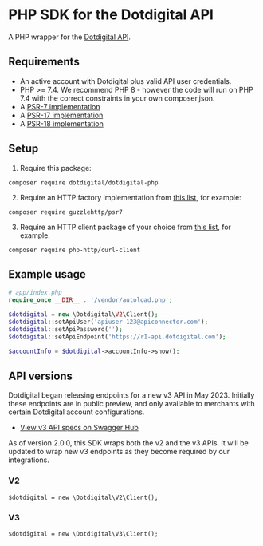 # PHP SDK for the Dotdigital API

A PHP wrapper for the [Dotdigital API](https://developer.dotdigital.com/docs/getting-started-with-the-api).

## Requirements

* An active account with Dotdigital plus valid API user credentials.
* PHP >= 7.4. We recommend PHP 8 - however the code will run on PHP 7.4 with the correct constraints in your own composer.json.
* A [PSR-7 implementation](https://packagist.org/providers/psr/http-message-implementation)
* A [PSR-17 implementation](https://packagist.org/providers/psr/http-factory-implementation)
* A [PSR-18 implementation](https://packagist.org/providers/psr/http-client-implementation)

## Setup

1. Require this package:
```
composer require dotdigital/dotdigital-php
```
2. Require an HTTP factory implementation from [this list](https://packagist.org/providers/psr/http-factory-implementation), for example:
```
composer require guzzlehttp/psr7
```
3. Require an HTTP client package of your choice from [this list](https://packagist.org/providers/php-http/client-implementation), for example:
```
composer require php-http/curl-client
```

## Example usage

```php
# app/index.php
require_once __DIR__ . '/vendor/autoload.php';

$dotdigital = new \Dotdigital\V2\Client();
$dotdigital::setApiUser('apiuser-123@apiconnector.com');
$dotdigital::setApiPassword('');
$dotdigital::setApiEndpoint('https://r1-api.dotdigital.com');

$accountInfo = $dotdigital->accountInfo->show();
```

## API versions

Dotdigital began releasing endpoints for a new v3 API in May 2023. Initially these endpoints are in public preview, and only available
to merchants with certain Dotdigital account configurations.

- [View v3 API specs on Swagger Hub](https://app.swaggerhub.com/search?owner=Dotdigital)

As of version 2.0.0, this SDK wraps both the v2 and the v3 APIs. It will be updated to wrap new v3 endpoints as they become required by our integrations.

### V2
```
$dotdigital = new \Dotdigital\V2\Client();
```

### V3
```
$dotdigital = new \Dotdigital\V3\Client();
```

